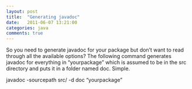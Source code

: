 ```yaml
---
layout: post
title:  "Generating javadoc"
date:   2011-06-07 13:21:00
categories: java
comments: true
---
```


So you need to generate javadoc for your package but don’t want to read through all the available options? The following command generates javadoc for everything in “yourpackage” which is assumed to be in the src directory and puts it in a folder named doc. Simple.

javadoc -sourcepath src/ -d doc “yourpackage”